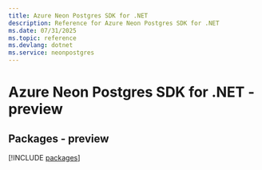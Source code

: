 ```yaml
---
title: Azure Neon Postgres SDK for .NET
description: Reference for Azure Neon Postgres SDK for .NET
ms.date: 07/31/2025
ms.topic: reference
ms.devlang: dotnet
ms.service: neonpostgres
---
```

# Azure Neon Postgres SDK for .NET - preview
## Packages - preview
[!INCLUDE [packages](neon-postgres-index.md)]
